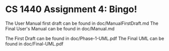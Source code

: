 # CS 1440 Assignment 4: Bingo!

The User Manual first draft can be found in doc/ManualFirstDraft.md
The Final User's Manual can be found in doc/Manual.md

The First Draft can be found in doc/Phase-1-UML.pdf
The Final UML can be found in doc/Final-UML.pdf



